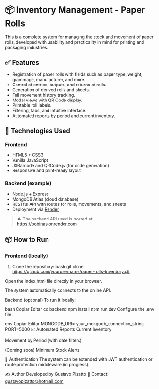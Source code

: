  # 📦 Inventory Management - Paper Rolls

This is a complete system for managing the stock and movement of paper rolls, developed with usability and practicality in mind for printing and packaging industries.

## ✅ Features

- Registration of paper rolls with fields such as paper type, weight, grammage, manufacturer, and more.
- Control of entries, outputs, and returns of rolls.
- Generation of derived rolls and sheets.
- Full movement history tracking.
- Modal views with QR Code display.
- Printable roll labels.
- Filtering, tabs, and intuitive interface.
- Automated reports by period and current inventory.

## 🧠 Technologies Used

### Frontend
- HTML5 + CSS3
- Vanilla JavaScript
- JSBarcode and QRCode.js (for code generation)
- Responsive and print-ready layout

### Backend (example)
- Node.js + Express
- MongoDB Atlas (cloud database)
- RESTful API with routes for rolls, movements, and sheets
- Deployment via [Render](https://render.com)

> ⚠️ The backend API used is hosted at:  
> https://bobinas.onrender.com
## 📦 How to Run

### Frontend (locally)

1. Clone the repository:
bash
git clone https://github.com/yourusername/paper-rolls-inventory.git

Open the index.html file directly in your browser.

The system automatically connects to the online API.

Backend (optional)
To run it locally:

bash
Copiar
Editar
cd backend
npm install
npm run dev
Configure the .env file:

env
Copiar
Editar
MONGODB_URI= your_mongodb_connection_string
PORT=5000
📈 Automated Reports
Current Inventory

Movement by Period (with date filters)

(Coming soon) Minimum Stock Alerts

🔐 Authentication
The system can be extended with JWT authentication or route protection middleware (in progress).

✍️ Author
Developed by Gustavo Pizatto
📧 Contact: gustavopizatto@hotmail.com

